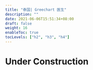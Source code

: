 ```yaml
---
title: "泰国| Greechart 医生"
description: ""
date: 2021-06-06T15:51:34+08:00
draft: false
weight: 16
enableToc: true
tocLevels: ["h2", "h3", "h4"]
---
```

# Under Construction